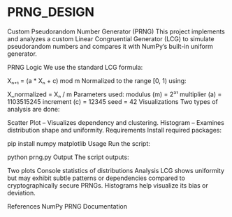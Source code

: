 # PRNG_DESIGN
 
Custom Pseudorandom Number Generator (PRNG)
This project implements and analyzes a custom Linear Congruential Generator (LCG) to simulate pseudorandom numbers and compares it with NumPy’s built-in uniform generator.

PRNG Logic
We use the standard LCG formula:

Xₙ₊₁ = (a * Xₙ + c) mod m
Normalized to the range [0, 1) using:

X_normalized = Xₙ / m
Parameters used:
modulus (m) = 2³¹
multiplier (a) = 1103515245
increment (c) = 12345
seed = 42
Visualizations
Two types of analysis are done:

Scatter Plot – Visualizes dependency and clustering.
Histogram – Examines distribution shape and uniformity.
Requirements
Install required packages:

pip install numpy matplotlib
Usage
Run the script:

python prng.py
Output
The script outputs:

Two plots
Console statistics of distributions
Analysis
LCG shows uniformity but may exhibit subtle patterns or dependencies compared to cryptographically secure PRNGs. Histograms help visualize its bias or deviation.

References
NumPy PRNG Documentation
